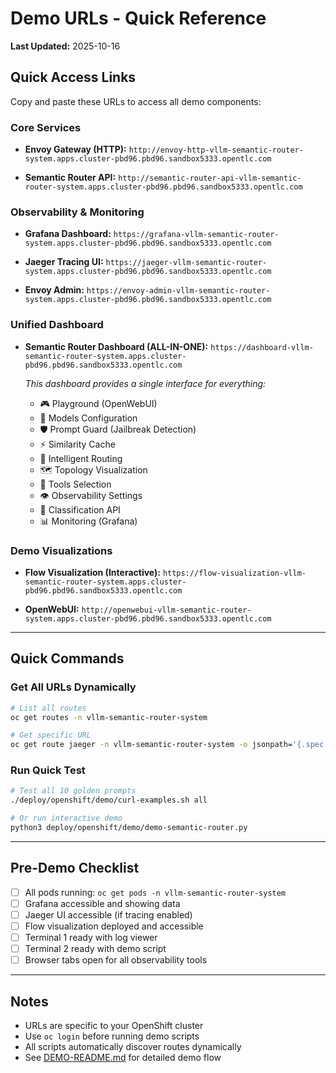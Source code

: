 # Demo URLs - Quick Reference

**Last Updated:** 2025-10-16

## Quick Access Links

Copy and paste these URLs to access all demo components:

### Core Services

- **Envoy Gateway (HTTP):**
  `http://envoy-http-vllm-semantic-router-system.apps.cluster-pbd96.pbd96.sandbox5333.opentlc.com`

- **Semantic Router API:**
  `http://semantic-router-api-vllm-semantic-router-system.apps.cluster-pbd96.pbd96.sandbox5333.opentlc.com`

### Observability & Monitoring

- **Grafana Dashboard:**
  `https://grafana-vllm-semantic-router-system.apps.cluster-pbd96.pbd96.sandbox5333.opentlc.com`

- **Jaeger Tracing UI:**
  `https://jaeger-vllm-semantic-router-system.apps.cluster-pbd96.pbd96.sandbox5333.opentlc.com`

- **Envoy Admin:**
  `https://envoy-admin-vllm-semantic-router-system.apps.cluster-pbd96.pbd96.sandbox5333.opentlc.com`

### Unified Dashboard

- **Semantic Router Dashboard (ALL-IN-ONE):**
  `https://dashboard-vllm-semantic-router-system.apps.cluster-pbd96.pbd96.sandbox5333.opentlc.com`

  *This dashboard provides a single interface for everything:*
  - 🎮 Playground (OpenWebUI)
  - 🤖 Models Configuration
  - 🛡️ Prompt Guard (Jailbreak Detection)
  - ⚡ Similarity Cache
  - 🧠 Intelligent Routing
  - 🗺️ Topology Visualization
  - 🔧 Tools Selection
  - 👁️ Observability Settings
  - 🔌 Classification API
  - 📊 Monitoring (Grafana)

### Demo Visualizations

- **Flow Visualization (Interactive):**
  `https://flow-visualization-vllm-semantic-router-system.apps.cluster-pbd96.pbd96.sandbox5333.opentlc.com`

- **OpenWebUI:**
  `http://openwebui-vllm-semantic-router-system.apps.cluster-pbd96.pbd96.sandbox5333.opentlc.com`

---

## Quick Commands

### Get All URLs Dynamically

```bash
# List all routes
oc get routes -n vllm-semantic-router-system

# Get specific URL
oc get route jaeger -n vllm-semantic-router-system -o jsonpath='{.spec.host}'
```

### Run Quick Test

```bash
# Test all 10 golden prompts
./deploy/openshift/demo/curl-examples.sh all

# Or run interactive demo
python3 deploy/openshift/demo/demo-semantic-router.py
```

---

## Pre-Demo Checklist

- [ ] All pods running: `oc get pods -n vllm-semantic-router-system`
- [ ] Grafana accessible and showing data
- [ ] Jaeger UI accessible (if tracing enabled)
- [ ] Flow visualization deployed and accessible
- [ ] Terminal 1 ready with log viewer
- [ ] Terminal 2 ready with demo script
- [ ] Browser tabs open for all observability tools

---

## Notes

- URLs are specific to your OpenShift cluster
- Use `oc login` before running demo scripts
- All scripts automatically discover routes dynamically
- See [DEMO-README.md](DEMO-README.md) for detailed demo flow
